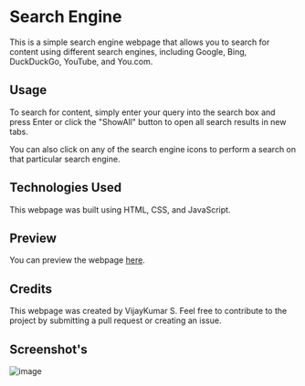 # Search Engine

This is a simple search engine webpage that allows you to search for content using different search engines, including Google, Bing, DuckDuckGo, YouTube, and You.com. 

## Usage

To search for content, simply enter your query into the search box and press Enter or click the "ShowAll" button to open all search results in new tabs.

You can also click on any of the search engine icons to perform a search on that particular search engine.

## Technologies Used

This webpage was built using HTML, CSS, and JavaScript.

## Preview

You can preview the webpage [here](https://vijayks01.github.io/search-engine/). 

## Credits

This webpage was created by VijayKumar S. Feel free to contribute to the project by submitting a pull request or creating an issue.

## Screenshot's 

![image](https://github.com/VIJAYKS01/search-engine/assets/95979108/5d6067ed-f23b-4e26-b959-42c13ee8c441)

